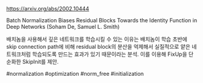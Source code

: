 https://arxiv.org/abs/2002.10444

Batch Normalization Biases Residual Blocks Towards the Identity Function
  in Deep Networks (Soham De, Samuel L. Smith)

배치놈을 사용해서 깊은 네트워크를 학습시킬 수 있는 이유는 배치놈이 학습 초반에 skip connection path에 비해 residual block의 분산을 억제해서 실질적으로 얕은 네트워크처럼 학습되도록 만드는 효과가 있기 때문이라는 분석. 이를 이용해 FixUp을 단순화한 SkipInit를 제안.

#normalization #optimization #norm_free #initialization